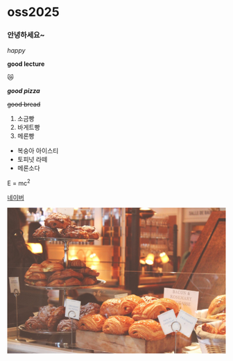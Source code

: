 # oss2025

### 안녕하세요~           <!-- 다양한 크기 -->

*happy*                  <!-- 기울임 -->

**good lecture**          <!-- 굵게 -->

😿                        <!-- 이모티콘 -->

***good pizza***         <!-- 굵게+기울임 -->

~~good bread~~           <!-- 취소선 -->

1. 소금빵                   <!-- 순서가 있는 목록 -->
2. 바게트빵
3. 메론빵

- 복숭아 아이스티          <!-- 순서가 없는 목록 -->
- 토피넛 라떼
- 메론소다

E = mc<sup>2</sup>      <!-- 수식(E=mc^2) -->
                        <!-- 수식2 -->

[네이버](naver.com)          <!-- 웹사이트 링크 -->

![빵](./bread.jpg)           <!-- 이미지 활용 -->
